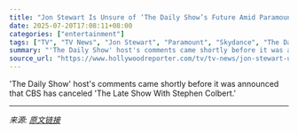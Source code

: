 ```yaml
---
title: "Jon Stewart Is Unsure of ‘The Daily Show’s Future Amid Paramount-Skydance Merger"
date: 2025-07-20T17:08:11+08:00
categories: ["entertainment"]
tags: ["TV", "TV News", "Jon Stewart", "Paramount", "Skydance", "The Daily Show with Jon Stewart"]
summary: "'The Daily Show' host's comments came shortly before it was announced that CBS has canceled 'The Late Show With Stephen Colbert.'"
source_url: "https://www.hollywoodreporter.com/tv/tv-news/jon-stewart-unsure-daily-show-future-paramount-skydance-deal-1236324066/"
---
```


'The Daily Show' host's comments came shortly before it was announced that CBS has canceled 'The Late Show With Stephen Colbert.'

---

*来源: [原文链接](https://www.hollywoodreporter.com/tv/tv-news/jon-stewart-unsure-daily-show-future-paramount-skydance-deal-1236324066/)*
